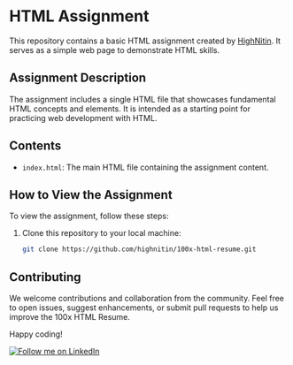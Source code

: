 # HTML Assignment

This repository contains a basic HTML assignment created by [HighNitin](https://www.linkedin.com/in/highnitin). It serves as a simple web page to demonstrate HTML skills.

## Assignment Description

The assignment includes a single HTML file that showcases fundamental HTML concepts and elements. It is intended as a starting point for practicing web development with HTML.

## Contents

- `index.html`: The main HTML file containing the assignment content.

## How to View the Assignment

To view the assignment, follow these steps:

1. Clone this repository to your local machine:

   ```bash
   git clone https://github.com/highnitin/100x-html-resume.git

## Contributing

We welcome contributions and collaboration from the community. Feel free to open issues, suggest enhancements, or submit pull requests to help us improve the 100x HTML Resume.

Happy coding!

[![Follow me on LinkedIn](https://img.shields.io/badge/Follow%20Me%20on-LinkedIn-blue?style=for-the-badge)](https://www.linkedin.com/in/highnitin/)

